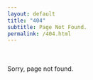 ```yaml
---
layout: default
title: "404"
subtitle: Page Not Found.
permalink: /404.html
---
```


<br><br>
Sorry, page not found.

<br>
